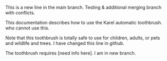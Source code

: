 This is a new line in the main branch. Testing & additional merging branch with conflicts.

This documentation describes how to use the Karel automatic toothbrush. who cannot use this. 

Note that this toothbrush is totally safe to use for children, adults, or pets and wildlife and trees. I have changed this line in github.

The toothbrush requires [need info here]. I am in new branch.